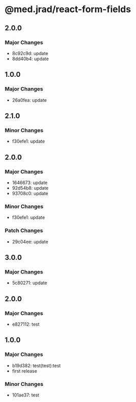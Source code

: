 # @med.jrad/react-form-fields

## 2.0.0

### Major Changes

- 8c92c9d: update
- 8dd40b4: update

## 1.0.0

### Major Changes

- 26a0fea: update

## 2.1.0

### Minor Changes

- f30efe1: update

## 2.0.0

### Major Changes

- 1646673: update
- 92d54b8: update
- 93708c0: update

### Minor Changes

- f30efe1: update

### Patch Changes

- 29c04ee: update

## 3.0.0

### Major Changes

- 5c80271: update

## 2.0.0

### Major Changes

- e827112: test

## 1.0.0

### Major Changes

- b19d382: test(test):test
- first release

### Minor Changes

- 101ae37: test
